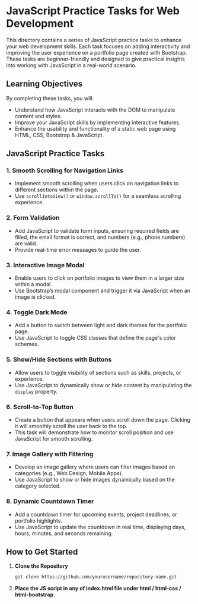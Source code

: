 # JavaScript Practice Tasks for Web Development

This directory contains a series of JavaScript practice tasks to enhance your web development skills. Each task focuses on adding interactivity and improving the user experience on a portfolio page created with Bootstrap. These tasks are beginner-friendly and designed to give practical insights into working with JavaScript in a real-world scenario.

## Learning Objectives
By completing these tasks, you will:
- Understand how JavaScript interacts with the DOM to manipulate content and styles.
- Improve your JavaScript skills by implementing interactive features.
- Enhance the usability and functionality of a static web page using HTML, CSS, Bootstrap & JavaScript.

## **JavaScript Practice Tasks**

### 1. **Smooth Scrolling for Navigation Links**
   - Implement smooth scrolling when users click on navigation links to different sections within the page.
   - Use `scrollIntoView()` or `window.scrollTo()` for a seamless scrolling experience.

### 2. **Form Validation**
   - Add JavaScript to validate form inputs, ensuring required fields are filled, the email format is correct, and numbers (e.g., phone numbers) are valid.
   - Provide real-time error messages to guide the user.

### 3. **Interactive Image Modal**
   - Enable users to click on portfolio images to view them in a larger size within a modal.
   - Use Bootstrap’s modal component and trigger it via JavaScript when an image is clicked.

### 4. **Toggle Dark Mode**
   - Add a button to switch between light and dark themes for the portfolio page.
   - Use JavaScript to toggle CSS classes that define the page's color schemes.

### 5. **Show/Hide Sections with Buttons**
   - Allow users to toggle visibility of sections such as skills, projects, or experience.
   - Use JavaScript to dynamically show or hide content by manipulating the `display` property.

### 6. **Scroll-to-Top Button**
   - Create a button that appears when users scroll down the page. Clicking it will smoothly scroll the user back to the top.
   - This task will demonstrate how to monitor scroll position and use JavaScript for smooth scrolling.

### 7. **Image Gallery with Filtering**
   - Develop an image gallery where users can filter images based on categories (e.g., Web Design, Mobile Apps).
   - Use JavaScript to show or hide images dynamically based on the category selected.

### 8. **Dynamic Countdown Timer**
   - Add a countdown timer for upcoming events, project deadlines, or portfolio highlights.
   - Use JavaScript to update the countdown in real time, displaying days, hours, minutes, and seconds remaining.

## **How to Get Started**

1. **Clone the Repository**
   ```bash
   git clone https://github.com/yourusername/repository-name.git

2. **Place the JS script in any of index.html file under html / html-css / html-bootstrap.**